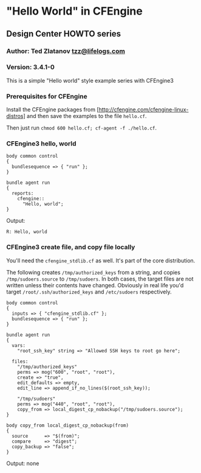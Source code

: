 # "Hello World" in CFEngine

## Design Center HOWTO series

### Author: Ted Zlatanov <tzz@lifelogs.com>

### Version: 3.4.1-0

This is a simple "Hello world" style example series with CFEngine3

### Prerequisites for CFEngine

Install the CFEngine packages from [http://cfengine.com/cfengine-linux-distros]
and then save the examples to the file `hello.cf`.

Then just run `chmod 600 hello.cf; cf-agent -f ./hello.cf`.

### CFEngine3 hello, world

    body common control
    {
      bundlesequence => { "run" };
    }

    bundle agent run
    {
      reports:
        cfengine::
          "Hello, world";
    }

Output:

    R: Hello, world

### CFEngine3 create file, and copy file locally

You'll need the `cfengine_stdlib.cf` as well.  It's part of the core distribution.

The following creates `/tmp/authorized_keys` from a string, and copies
`/tmp/sudoers.source` to `/tmp/sudoers`.  In both cases, the target
files are not written unless their contents have changed.  Obviously
in real life you'd target `/root/.ssh/authorized_keys` and
`/etc/sudoers` respectively.

    body common control
    {
      inputs => { "cfengine_stdlib.cf" };
      bundlesequence => { "run" };
    }

    bundle agent run
    {
      vars:
        "root_ssh_key" string => "Allowed SSH keys to root go here";

      files:
        "/tmp/authorized_keys"
        perms => mog("600", "root", "root"),
        create => "true",
        edit_defaults => empty,
        edit_line => append_if_no_lines($(root_ssh_key));

        "/tmp/sudoers"
        perms => mog("440", "root", "root"),
        copy_from => local_digest_cp_nobackup("/tmp/sudoers.source");
    }

    body copy_from local_digest_cp_nobackup(from)
    {
      source      => "$(from)";
      compare     => "digest";
      copy_backup => "false";
    }

Output: none

